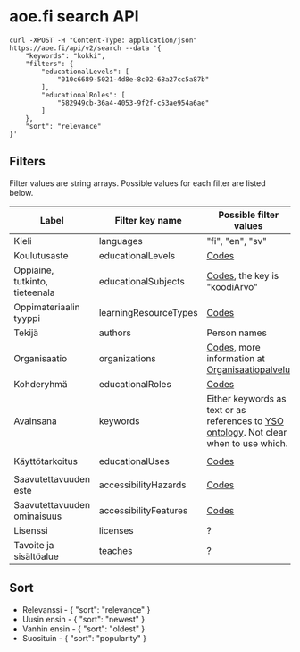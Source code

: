 # aoe.fi search API

```
curl -XPOST -H "Content-Type: application/json" https://aoe.fi/api/v2/search --data '{
    "keywords": "kokki",
    "filters": {
        "educationalLevels": [
            "010c6689-5021-4d8e-8c02-68a27cc5a87b"
        ],
        "educationalRoles": [
            "582949cb-36a4-4053-9f2f-c53ae954a6ae"
        ]
    },
    "sort": "relevance"
}'
```

## Filters

Filter values are string arrays. Possible values for each filter are listed below.

| Label | Filter key name | Possible filter values | Sample |
| ----- | ----- | ----- | --- |
| Kieli | languages | "fi", "en", "sv" | `{"languages": ["fi"]}` |
| Koulutusaste | educationalLevels | [Codes](https://koodistot.suomi.fi/codescheme;registryCode=edtech;schemeCode=Koulutusaste) | |
| Oppiaine, tutkinto, tieteenala | educationalSubjects | [Codes](https://virkailija.opintopolku.fi/koodisto-service/rest/json/tieteenala/koodi), the key is "koodiArvo"  | |
| Oppimateriaalin tyyppi | learningResourceTypes | [Codes](https://koodistot.suomi.fi/codescheme;registryCode=edtech;schemeCode=MateriaalinTyyppi) | |
| Tekijä | authors | Person names | `{"authors": ["Melinda Möttönen]}` |
| Organisaatio | organizations | [Codes](https://virkailija.opintopolku.fi/organisaatio-service/rest/organisaatio/v4/hae?aktiiviset=true&suunnitellut=false&lakkautetut=false), more information at [Organisaatiopalvelu](https://wiki.eduuni.fi/display/OPHPALV/Organisaatiopalvelu) | |
| Kohderyhmä | educationalRoles | [Codes](https://koodistot.suomi.fi/codescheme;registryCode=edtech;schemeCode=EducationalRole) | |
| Avainsana | keywords | Either keywords as text or as references to [YSO ontology](https://finto.fi/yso/fi/). Not clear when to use which.  | `{"keywords": ["arviointikulttuuri", "//www.yso.fi/onto/yso/p28618", "//www.yso.fi/onto/yso/p6874"]}` |
| Käyttötarkoitus | educationalUses | [Codes](https://koodistot.suomi.fi/codescheme;registryCode=edtech;schemeCode=EducationalUse) | `{"educationalUses": ["80135e90-e23d-40e7-b375-7bc9871ed284"]}`|
| Saavutettavuuden este | accessibilityHazards | [Codes](https://koodistot.suomi.fi/codescheme;registryCode=edtech;schemeCode=SaavutettavuusEsteet) | `{"accessibilityHazards": ["b3293084-f161-4e86-8d68-139588769157"]}` |
| Saavutettavuuden ominaisuus | accessibilityFeatures | [Codes](https://koodistot.suomi.fi/codescheme;registryCode=edtech;schemeCode=AccessibilityFeatures) | `{"accessibilityFeatures": ["098c131b-7de2-49f1-aef9-508132bb46c6"]}` |
| Lisenssi | licenses | ? | `{"licenses": ["CCBYSA4.0"]}` |
| Tavoite ja sisältöalue | teaches | ? | `{"teaches": ["ravintolajacateringalanperustutkinto"]}` |


## Sort

* Relevanssi - { "sort": "relevance" }
* Uusin ensin - { "sort": "newest" }
* Vanhin ensin - { "sort": "oldest" }
* Suosituin - { "sort": "popularity" }
